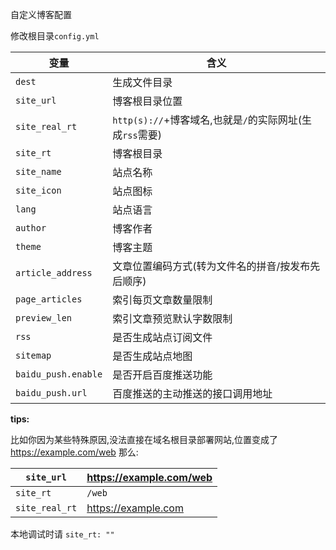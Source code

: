 自定义博客配置

修改根目录`config.yml`

|变量|含义|
|-|-|
|`dest`|生成文件目录|
|`site_url`|博客根目录位置|
|`site_real_rt`|`http(s)://`+博客域名,也就是`/`的实际网址(生成`rss`需要)|
|`site_rt`|博客根目录|
|`site_name`|站点名称|
|`site_icon`|站点图标|
|`lang`|站点语言|
|`author`|博客作者|
|`theme`|博客主题|
|`article_address`|文章位置编码方式(转为文件名的拼音/按发布先后顺序)|
|`page_articles`|索引每页文章数量限制|
|`preview_len`|索引文章预览默认字数限制|
|`rss`|是否生成站点订阅文件|
|`sitemap`|是否生成站点地图|
|`baidu_push.enable`|是否开启百度推送功能|
|`baidu_push.url`|百度推送的主动推送的接口调用地址|
**tips:**

比如你因为某些特殊原因,没法直接在域名根目录部署网站,位置变成了 https://example.com/web
那么:

| `site_url`     | https://example.com/web |
| -------------- | ----------------------- |
| `site_rt`      | `/web`                  |
| `site_real_rt` | https://example.com     |

本地调试时请 `site_rt: ""`
